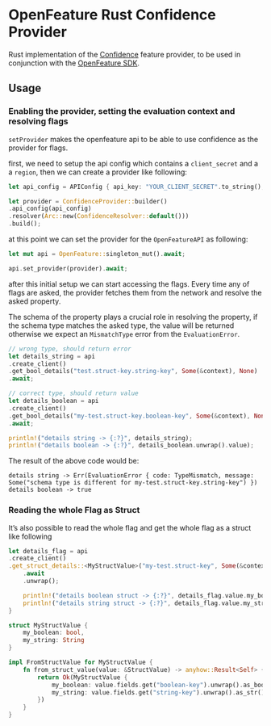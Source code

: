 # OpenFeature Rust Confidence Provider
Rust implementation of the [Confidence](https://confidence.spotify.com/) feature provider, to be used in conjunction with the [OpenFeature SDK](https://github.com/open-feature/rust-sdk).

## Usage

### Enabling the provider, setting the evaluation context and resolving flags

`setProvider` makes the openfeature api to be able to use confidence as the provider for flags.

first, we need to setup the api config which contains a `client_secret` and a a `region`, then we can create a provider like following:

```rust
let api_config = APIConfig { api_key: "YOUR_CLIENT_SECRET".to_string(), region: YOUR_REGION };

let provider = ConfidenceProvider::builder()
.api_config(api_config)
.resolver(Arc::new(ConfidenceResolver::default()))
.build();
```

at this point we can set the provider for the `OpenFeatureAPI` as following:

```rust
let mut api = OpenFeature::singleton_mut().await;

api.set_provider(provider).await;
```

after this initial setup we can start accessing the flags.
Every time any of flags are asked, the provider fetches them from the network and resolve the asked property.

The schema of the property plays a crucial role in resolving the property, if the schema type matches the asked type, the value will be returned otherwise
we expect an `MismatchType` error from the `EvaluationError`.

```rust
// wrong type, should return error
let details_string = api
.create_client()
.get_bool_details("test.struct-key.string-key", Some(&context), None)
.await;

// correct type, should return value
let details_boolean = api
.create_client()
.get_bool_details("my-test.struct-key.boolean-key", Some(&context), None)
.await;

println!("details string -> {:?}", details_string);
println!("details boolean -> {:?}", details_boolean.unwrap().value);
```

The result of the above code would be:

```shell
details string -> Err(EvaluationError { code: TypeMismatch, message: Some("schema type is different for my-test.struct-key.string-key") })
details boolean -> true
```

### Reading the whole Flag as Struct

It’s also possible to read the whole flag and get the whole flag as a struct like following


```rust
let details_flag = api
.create_client()
.get_struct_details::<MyStructValue>("my-test.struct-key", Some(&context), None)
    .await
    .unwrap();

    println!("details boolean struct -> {:?}", details_flag.value.my_boolean);
    println!("details string struct -> {:?}", details_flag.value.my_string);
}

struct MyStructValue {
    my_boolean: bool,
    my_string: String
}

impl FromStructValue for MyStructValue {
    fn from_struct_value(value: &StructValue) -> anyhow::Result<Self> {
        return Ok(MyStructValue {
            my_boolean: value.fields.get("boolean-key").unwrap().as_bool().unwrap_or_default(),
            my_string: value.fields.get("string-key").unwrap().as_str().unwrap_or_default().to_string(),
        })
    }
}
```
